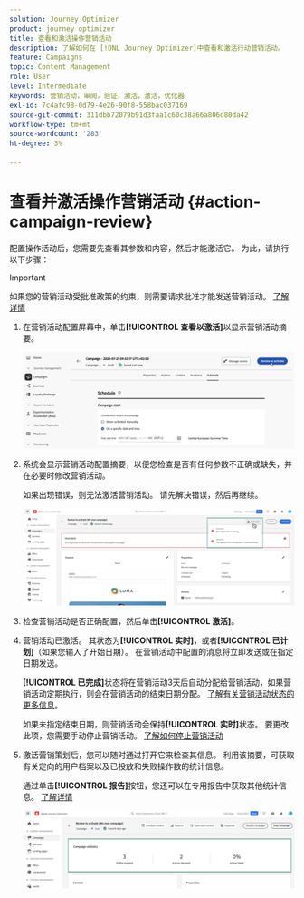 ```yaml
---
solution: Journey Optimizer
product: journey optimizer
title: 查看和激活操作营销活动
description: 了解如何在 [!DNL Journey Optimizer]中查看和激活行动营销活动。
feature: Campaigns
topic: Content Management
role: User
level: Intermediate
keywords: 营销活动，审阅，验证，激活，激活，优化器
exl-id: 7c4afc98-0d79-4e26-90f8-558bac037169
source-git-commit: 311dbb72079b91d3faa1c60c38a66a806d80da42
workflow-type: tm+mt
source-wordcount: '283'
ht-degree: 3%

---
```



# 查看并激活操作营销活动 {#action-campaign-review}

配置操作活动后，您需要先查看其参数和内容，然后才能激活它。 为此，请执行以下步骤：

>[!IMPORTANT]
>
> 如果您的营销活动受批准政策的约束，则需要请求批准才能发送营销活动。 [了解详情](../test-approve/gs-approval.md)

1. 在营销活动配置屏幕中，单击&#x200B;**[!UICONTROL 查看以激活]**&#x200B;以显示营销活动摘要。

   ![](assets/campaign-review.png)

1. 系统会显示营销活动配置摘要，以便您检查是否有任何参数不正确或缺失，并在必要时修改营销活动。

   如果出现错误，则无法激活营销活动。 请先解决错误，然后再继续。

   ![](assets/create-campaign-alerts.png)

1. 检查营销活动是否正确配置，然后单击&#x200B;**[!UICONTROL 激活]**。

1. 营销活动已激活。 其状态为&#x200B;**[!UICONTROL 实时]**，或者&#x200B;**[!UICONTROL 已计划]**（如果您输入了开始日期）。 在营销活动中配置的消息将立即发送或在指定日期发送。

   **[!UICONTROL 已完成]**&#x200B;状态将在营销活动3天后自动分配给营销活动，如果营销活动定期执行，则会在营销活动的结束日期分配。 [了解有关营销活动状态的更多信息](get-started-with-campaigns.md#statuses)。

   如果未指定结束日期，则营销活动会保持&#x200B;**[!UICONTROL 实时]**&#x200B;状态。 要更改此项，您需要手动停止营销活动。 [了解如何停止营销活动](manage-campaigns.md)

1. 激活营销策划后，您可以随时通过打开它来检查其信息。 利用该摘要，可获取有关定向的用户档案以及已投放和失败操作数的统计信息。

   通过单击&#x200B;**[!UICONTROL 报告]**&#x200B;按钮，您还可以在专用报告中获取其他统计信息。 [了解详情](../reports/campaign-global-report-cja.md)

   ![](assets/create-campaign-summary.png)
